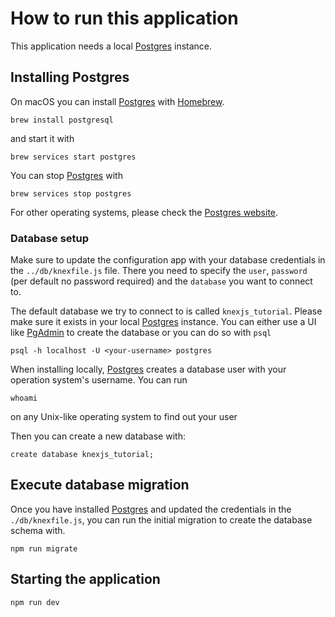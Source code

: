 
# How to run this application

This application needs a local [Postgres](https://www.postgresql.org) instance.

## Installing Postgres

On macOS you can install [Postgres](https://www.postgresql.org) with [Homebrew](https://brew.sh/).

```
brew install postgresql
```

and start it with

```
brew services start postgres
```

You can stop [Postgres](https://www.postgresql.org) with
```
brew services stop postgres
```

For other operating systems, please check the [Postgres website](https://www.postgresql.org/download/).

### Database setup

Make sure to update the configuration app with your database credentials in the `../db/knexfile.js` file.
There you need to specify the `user`, `password` (per default no password required) and the `database` you want to connect to.

The default database we try to connect to is called `knexjs_tutorial`. Please make sure it exists in your local [Postgres](https://www.postgresql.org) instance. You can either use a UI like [PgAdmin](https://www.pgadmin.org) to create the database or you can do so with `psql`

```
psql -h localhost -U <your-username> postgres
```

When installing locally, [Postgres](https://www.postgresql.org) creates a database user with your operation system's username.
You can run

```
whoami
```

on any Unix-like operating system to find out your user

Then you can create a new database with:

```
create database knexjs_tutorial;
```

## Execute database migration

Once you have installed [Postgres](https://www.postgresql.org) and updated the credentials in the `./db/knexfile.js`, you can run the initial migration
to create the database schema with.

```
npm run migrate
```

## Starting the application

```
npm run dev
```
